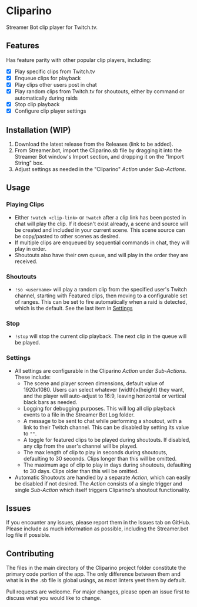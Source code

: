 # Cliparino

Streamer Bot clip player for Twitch.tv.

## Features

Has feature parity with other popular clip players, including:

- [x] Play specific clips from Twitch.tv
- [x] Enqueue clips for playback
- [x] Play clips other users post in chat
- [x] Play random clips from Twitch.tv for shoutouts, either by command or automatically during raids
- [x] Stop clip playback
- [x] Configure clip player settings

## Installation (WIP)

1. Download the latest release from the Releases (link to be added).
2. From Streamer.bot, import the Cliparino.sb file by dragging it into the Streamer Bot window's Import section, and
   dropping it on the "Import String" box.
3. Adjust settings as needed in the "Cliparino" _Action_ under _Sub-Actions_.

## Usage

### Playing Clips

- Either `!watch <clip-link>` or `!watch` after a clip link has been posted in chat will play the clip. If it doesn't
  exist already, a scene and source will be created and included in your current scene. This scene source can be
  copy/pasted to other scenes as desired.
- If multiple clips are enqueued by sequential commands in chat, they will play in order.
- Shoutouts also have their own queue, and will play in the order they are received.

### Shoutouts

- `!so <username>` will play a random clip from the specified user's Twitch channel, starting with Featured clips,
  then moving to a configurable set of ranges. This can be set to fire automatically when a raid is detected, which is
  the default. See the last item in [Settings](#settings)

### Stop

- `!stop` will stop the current clip playback. The next clip in the queue will be played.

### Settings

- All settings are configurable in the Cliparino _Action_ under _Sub-Actions_. These include:
    - The scene and player screen dimensions, default value of 1920x1080. Users can select whatever (width)x(height)
      they want, and the player will auto-adjust to 16:9, leaving horizontal or vertical black bars as needed.
    - Logging for debugging purposes. This will log all clip playback events to a file in the Streamer Bot Log folder.
    - A message to be sent to chat while performing a shoutout, with a link to their Twitch channel. This can be
      disabled by setting its value to `""`.
    - A toggle for featured clips to be played during shoutouts. If disabled, any clip from the user's channel will be
      played.
    - The max length of clip to play in seconds during shoutouts, defaulting to 30 seconds. Clips longer than this will
      be omitted.
    - The maximum age of clip to play in days during shoutouts, defaulting to 30 days. Clips older than this will be
      omitted.
- Automatic Shoutouts are handled by a separate _Action_, which can easily be disabled if not desired. The _Action_
  consists of a single trigger and single _Sub-Action_ which itself triggers Cliparino's shoutout functionality.

## Issues

If you encounter any issues, please report them in the Issues tab on GitHub. Please include as much information as
possible, including the Streamer.bot log file if possible.

## Contributing

The files in the main directory of the Cliparino project folder constitute the primary code portion of the app. The only
difference between them and what is in the .sb file is global usings, as most linters yeet them by default.

Pull requests are welcome. For major changes, please open an issue first to discuss what you would like to change.
